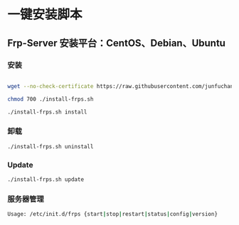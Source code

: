一键安装脚本
===========
Frp-Server  安装平台：CentOS、Debian、Ubuntu
------

### 安装

```Bash

wget --no-check-certificate https://raw.githubusercontent.com/junfuchang/onekey-install-frps/master/frps/install-frps.sh -O ./install-frps.sh

chmod 700 ./install-frps.sh

./install-frps.sh install

```

### 卸载
```Bash
./install-frps.sh uninstall
```

### Update
```Bash
./install-frps.sh update
```

### 服务器管理
```Bash
Usage: /etc/init.d/frps {start|stop|restart|status|config|version}
```
